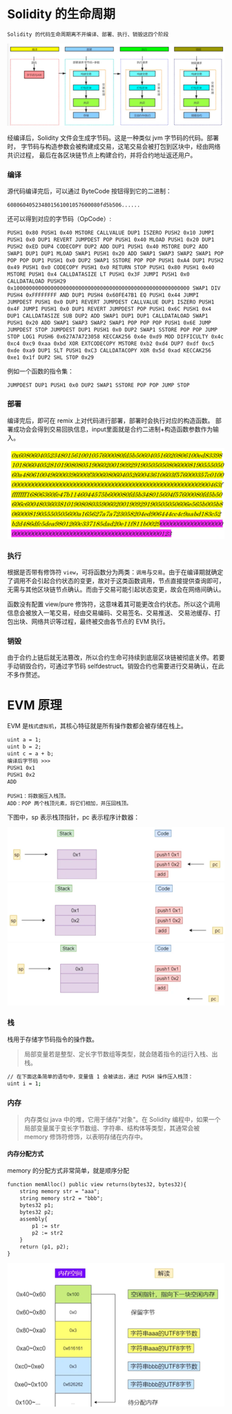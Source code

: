 # Solidity 的生命周期
`Solidity 的代码生命周期离不开编译、部署、执行、销毁这四个阶段`

![img.png](img.png)

经编译后，Solidity 文件会生成字节码。这是一种类似 jvm 字节码的代码。部署时，
字节码与构造参数会被构建成交易，这笔交易会被打包到区块中，经由网络共识过程，
最后在各区块链节点上构建合约，并将合约地址返还用户。
### 编译
源代码编译完后，可以通过 ByteCode 按钮得到它的二进制：
```
608060405234801561001057600080fd5b506......
```
还可以得到对应的字节码（OpCode）:
```solidity
PUSH1 0x80 PUSH1 0x40 MSTORE CALLVALUE DUP1 ISZERO PUSH2 0x10 JUMPI PUSH1 0x0 DUP1 REVERT JUMPDEST POP PUSH1 0x40 MLOAD PUSH1 0x20 DUP1 PUSH2 0xED DUP4 CODECOPY DUP2 ADD DUP1 PUSH1 0x40 MSTORE DUP2 ADD SWAP1 DUP1 DUP1 MLOAD SWAP1 PUSH1 0x20 ADD SWAP1 SWAP3 SWAP2 SWAP1 POP POP POP DUP1 PUSH1 0x0 DUP2 SWAP1 SSTORE POP POP PUSH1 0xA4 DUP1 PUSH2 0x49 PUSH1 0x0 CODECOPY PUSH1 0x0 RETURN STOP PUSH1 0x80 PUSH1 0x40 MSTORE PUSH1 0x4 CALLDATASIZE LT PUSH1 0x3F JUMPI PUSH1 0x0 CALLDATALOAD PUSH29 0x100000000000000000000000000000000000000000000000000000000 SWAP1 DIV PUSH4 0xFFFFFFFF AND DUP1 PUSH4 0x60FE47B1 EQ PUSH1 0x44 JUMPI JUMPDEST PUSH1 0x0 DUP1 REVERT JUMPDEST CALLVALUE DUP1 ISZERO PUSH1 0x4F JUMPI PUSH1 0x0 DUP1 REVERT JUMPDEST POP PUSH1 0x6C PUSH1 0x4 DUP1 CALLDATASIZE SUB DUP2 ADD SWAP1 DUP1 DUP1 CALLDATALOAD SWAP1 PUSH1 0x20 ADD SWAP1 SWAP3 SWAP2 SWAP1 POP POP POP PUSH1 0x6E JUMP JUMPDEST STOP JUMPDEST DUP1 PUSH1 0x0 DUP2 SWAP1 SSTORE POP POP JUMP STOP LOG1 PUSH6 0x627A7A723058 KECCAK256 0x4e 0xd9 MOD DIFFICULTY 0x4c 0xc4 0xc9 0xaa 0xbd XOR EXTCODECOPY MSTORE 0xb2 0xd4 DUP7 0xdf 0xc5 0xde 0xa9 DUP1 SLT PUSH1 0xC3 CALLDATACOPY XOR 0x5d 0xad KECCAK256 0xe1 0x1f DUP2 SHL STOP 0x29 
```
例如一个函数的指令集：
```solidity
JUMPDEST DUP1 PUSH1 0x0 DUP2 SWAP1 SSTORE POP POP JUMP STOP
```
### 部署
编译完后，即可在 remix 上对代码进行部署，部署时会执行对应的构造函数。
部署成功会会得到交易回执信息，input里面就是合约二进制+构造函数参数作为输入。

![img_1.png](img_1.png)

### 执行
根据是否带有修饰符 `view`，可将函数分为两类：`调用`与`交易`。由于在编译期就确定了调用不会引起合约状态的变更，故对于这类函数调用，节点直接提供查询即可，
无需与其他区块链节点确认。而由于交易可能引起状态变更，故会在网络间确认。

函数没有配置 view/pure 修饰符，这意味着其可能更改合约状态。所以这个调用信息会被放入一笔交易，经由交易编码、交易签名、交易推送、
交易池缓存、打包出块、网络共识等过程，最终被交由各节点的 EVM 执行。

### 销毁
由于合约上链后就无法篡改，所以合约生命可持续到底层区块链被彻底关停。若要手动销毁合约，可通过字节码 selfdestruct。销毁合约也需要进行交易确认，在此不多作赘述。

# EVM 原理
EVM 是`栈式虚拟机`，其核心特征就是所有操作数都会被存储在栈上。
```solidity
uint a = 1;
uint b = 2;
uint c = a + b;
编译后字节码 >>>
PUSH1 0x1
PUSH1 0x2
ADD

PUSH1：将数据压入栈顶。
ADD：POP 两个栈顶元素，将它们相加，并压回栈顶。
```
下图中，sp 表示栈顶指针，pc 表示程序计数器：

![img_4.png](img_4.png)
![img_2.png](img_2.png)
![img_3.png](img_3.png)
### 栈

栈用于存储字节码指令的操作数。

> 局部变量若是整型、定长字节数组等类型，就会随着指令的运行入栈、出栈。


```bash
// 在下面这条简单的语句中，变量值 1 会被读出，通过 PUSH 操作压入栈顶：
uint i = 1;
```


### 内存
> 内存类似 java 中的堆，它用于储存"对象"。在 Solidity 编程中，如果一个局部变量属于变长字节数组、字符串、结构体等类型，其通常会被 memory 修饰符修饰，以表明存储在内存中。
#### 内存分配方式
memory 的分配方式非常简单，就是顺序分配
```solidity
function memAlloc() public view returns(bytes32, bytes32){
    string memory str = "aaa";
    string memory str2 = "bbb";
    bytes32 p1;
    bytes32 p2;
    assembly{
        p1 := str
        p2 := str2
    }   
    return (p1, p2);
}
```
![img_5.png](img_5.png)